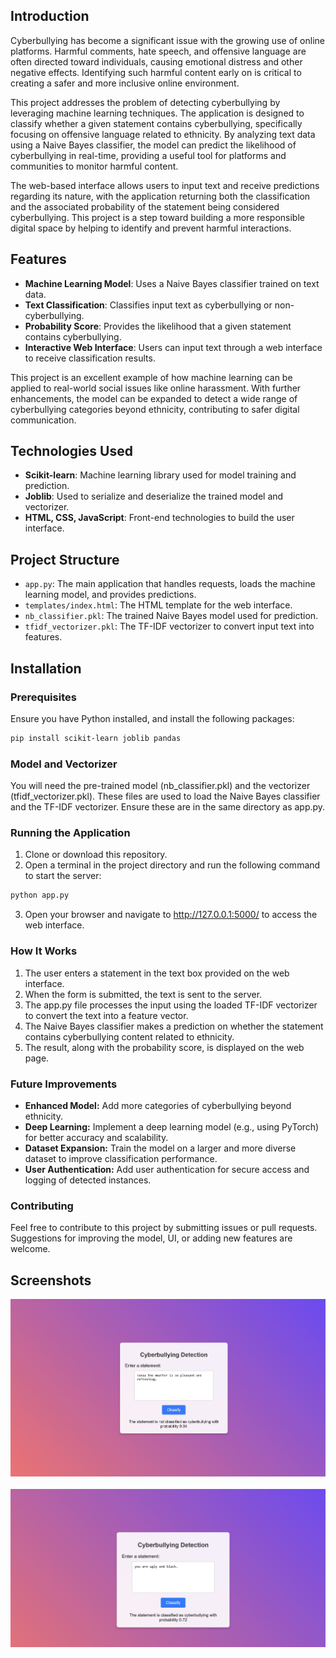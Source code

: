 ## Introduction

Cyberbullying has become a significant issue with the growing use of online platforms. Harmful comments, hate speech, and offensive language are often directed toward individuals, causing emotional distress and other negative effects. Identifying such harmful content early on is critical to creating a safer and more inclusive online environment.

This project addresses the problem of detecting cyberbullying by leveraging machine learning techniques. The application is designed to classify whether a given statement contains cyberbullying, specifically focusing on offensive language related to ethnicity. By analyzing text data using a Naive Bayes classifier, the model can predict the likelihood of cyberbullying in real-time, providing a useful tool for platforms and communities to monitor harmful content.

The web-based interface allows users to input text and receive predictions regarding its nature, with the application returning both the classification and the associated probability of the statement being considered cyberbullying. This project is a step toward building a more responsible digital space by helping to identify and prevent harmful interactions.

## Features

- **Machine Learning Model**: Uses a Naive Bayes classifier trained on text data.
- **Text Classification**: Classifies input text as cyberbullying or non-cyberbullying.
- **Probability Score**: Provides the likelihood that a given statement contains cyberbullying.
- **Interactive Web Interface**: Users can input text through a web interface to receive classification results.
  
This project is an excellent example of how machine learning can be applied to real-world social issues like online harassment. With further enhancements, the model can be expanded to detect a wide range of cyberbullying categories beyond ethnicity, contributing to safer digital communication.

## Technologies Used

- **Scikit-learn**: Machine learning library used for model training and prediction.
- **Joblib**: Used to serialize and deserialize the trained model and vectorizer.
- **HTML, CSS, JavaScript**: Front-end technologies to build the user interface.

## Project Structure

- `app.py`: The main application that handles requests, loads the machine learning model, and provides predictions.
- `templates/index.html`: The HTML template for the web interface.
- `nb_classifier.pkl`: The trained Naive Bayes model used for prediction.
- `tfidf_vectorizer.pkl`: The TF-IDF vectorizer to convert input text into features.

## Installation

### Prerequisites

Ensure you have Python installed, and install the following packages:

```bash
pip install scikit-learn joblib pandas
```
### Model and Vectorizer
You will need the pre-trained model (nb_classifier.pkl) and the vectorizer (tfidf_vectorizer.pkl). These files are used to load the Naive Bayes classifier and the TF-IDF vectorizer. Ensure these are in the same directory as app.py.

### Running the Application
1. Clone or download this repository.
2. Open a terminal in the project directory and run the following command to start the server:
```bash
python app.py
```
3. Open your browser and navigate to http://127.0.0.1:5000/ to access the web interface.

### How It Works
1. The user enters a statement in the text box provided on the web interface.
2. When the form is submitted, the text is sent to the server.
3. The app.py file processes the input using the loaded TF-IDF vectorizer to convert the text into a feature vector.
4. The Naive Bayes classifier makes a prediction on whether the statement contains cyberbullying content related to ethnicity.
5. The result, along with the probability score, is displayed on the web page.

### Future Improvements
- **Enhanced Model:** Add more categories of cyberbullying beyond ethnicity.
- **Deep Learning:** Implement a deep learning model (e.g., using PyTorch) for better accuracy and scalability.
- **Dataset Expansion:** Train the model on a larger and more diverse dataset to improve classification performance.
- **User Authentication:** Add user authentication for secure access and logging of detected instances.

### Contributing
Feel free to contribute to this project by submitting issues or pull requests. Suggestions for improving the model, UI, or adding new features are welcome.

## Screenshots

![system photo](system_images/photo1.png)
<br>
<br>
![system photo](system_images/photo2.png)




